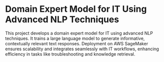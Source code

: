 # Domain Expert Model for IT Using Advanced NLP Techniques
This project develops a domain expert model for IT using advanced NLP techniques. It trains a large language model to generate informative, contextually relevant text responses. Deployment on AWS SageMaker ensures scalability and integrates seamlessly with IT workflows, enhancing efficiency in tasks like troubleshooting and knowledge retrieval.

